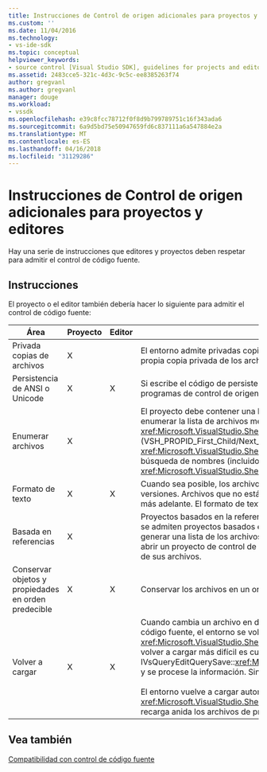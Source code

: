 ```yaml
---
title: Instrucciones de Control de origen adicionales para proyectos y editores | Documentos de Microsoft
ms.custom: ''
ms.date: 11/04/2016
ms.technology:
- vs-ide-sdk
ms.topic: conceptual
helpviewer_keywords:
- source control [Visual Studio SDK], guidelines for projects and editors
ms.assetid: 2483cce5-321c-4d3c-9c5c-ee8385263f74
author: gregvanl
ms.author: gregvanl
manager: douge
ms.workload:
- vssdk
ms.openlocfilehash: e39c8fcc78712f0f8d9b799789751c16f343ada6
ms.sourcegitcommit: 6a9d5bd75e50947659fd6c837111a6a547884e2a
ms.translationtype: MT
ms.contentlocale: es-ES
ms.lasthandoff: 04/16/2018
ms.locfileid: "31129286"
---
```

# <a name="additional-source-control-guidelines-for-projects-and-editors"></a>Instrucciones de Control de origen adicionales para proyectos y editores
Hay una serie de instrucciones que editores y proyectos deben respetar para admitir el control de código fuente.  
  
## <a name="guidelines"></a>Instrucciones  
 El proyecto o el editor también debería hacer lo siguiente para admitir el control de código fuente:  
  
|Área|Proyecto|Editor|Detalles|  
|----------|-------------|------------|-------------|  
|Privada copias de archivos|X||El entorno admite privadas copias de archivos. Es decir, cada persona dada de alta en el proyecto tiene su propia copia privada de los archivos en el proyecto.|  
|Persistencia de ANSI o Unicode|X|X|Si escribe el código de persistencia, se conservan los archivos en la forma ANSI porque la mayoría de los programas de control de origen no admiten actualmente Unicode.|  
|Enumerar archivos|X||El proyecto debe contener una lista específica de todos los archivos contenidos en él y debe ser capaz de enumerar la lista de archivos mediante el <xref:Microsoft.VisualStudio.Shell.Interop.IVsSccProject2> o <xref:Microsoft.VisualStudio.Shell.Interop.IVsHierarchy.GetProperty%2A> (VSH_PROPID_First_Child/Next_Sibling). El proyecto debería exponer los nombres de elemento a través de su <xref:Microsoft.VisualStudio.Shell.Interop.IVsProject.GetMkDocument%2A> implementación y compatibilidad con búsqueda de nombres (incluidos los archivos especiales) a través de su <xref:Microsoft.VisualStudio.Shell.Interop.IVsProject.IsDocumentInProject%2A> implementación.|  
|Formato de texto|X|X|Cuando sea posible, los archivos deben estar en formato de texto para admitir la combinación de las distintas versiones. Archivos que no están en formato de texto no se puede combinar con otras versiones del archivo más adelante. El formato de texto preferido es XML.|  
|Basada en referencias|X||Proyectos basados en la referencia se admiten con facilidad en control de código fuente. Sin embargo, también se admiten proyectos basados en el directorio por control de código fuente mientras el proyecto puede generar una lista de los archivos a petición, independientemente de si dichos archivos existen en el disco. Al abrir un proyecto de control de código fuente, el archivo de proyecto está inactivo primero antes de cualquiera de sus archivos.|  
|Conservar objetos y propiedades en orden predecible|X|X|Conservar los archivos en un orden predecible, como el orden alfabético, para facilitar la combinación.|  
|Volver a cargar|X|X|Cuando cambia un archivo en disco, el editor debe poder cargarlo de nuevo. Al participar en el control de código fuente, el entorno se volverá a cargar datos automáticamente mediante una llamada a su <xref:Microsoft.VisualStudio.Shell.Interop.IVsPersistDocData2.ReloadDocData%2A> implementación. El caso de volver a cargar más difícil es cuando se produce una desprotección cuando se llamó a IVsQueryEditQuerySave::<xref:Microsoft.VisualStudio.Shell.Interop.IVsQueryEditQuerySave2.QueryEditFiles%2A> y se procese la información. Sin embargo, el código de recarga debe ser capaz de ejecutar en esta situación.<br /><br /> El entorno vuelve a cargar automáticamente archivos de proyecto. Sin embargo, debe implementar un proyecto <xref:Microsoft.VisualStudio.Shell.Interop.IVsPersistHierarchyItem2> si ha anidado jerarquías para admitir la recarga anida los archivos de proyecto.|  
  
## <a name="see-also"></a>Vea también  
 [Compatibilidad con control de código fuente](../../extensibility/internals/supporting-source-control.md)